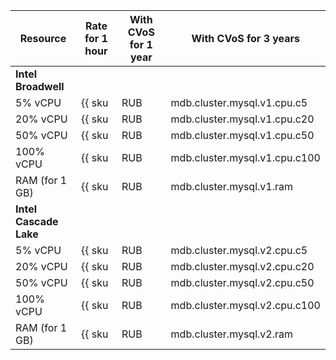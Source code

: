 Resource | Rate for 1 hour | With CVoS for 1 year | With CVoS for 3 years
----- | ----- | ----- | -----
**Intel Broadwell** |
5% vCPU | {{ sku|RUB|mdb.cluster.mysql.v1.cpu.c5|string }} | − | −
20% vCPU | {{ sku|RUB|mdb.cluster.mysql.v1.cpu.c20|string }} | − | −
50% vCPU | {{ sku|RUB|mdb.cluster.mysql.v1.cpu.c50|string }} | − | −
100% vCPU | {{ sku|RUB|mdb.cluster.mysql.v1.cpu.c100|string }} | − | −
RAM (for 1 GB) | {{ sku|RUB|mdb.cluster.mysql.v1.ram|string }} | − | −
**Intel Cascade Lake** |
5% vCPU | {{ sku|RUB|mdb.cluster.mysql.v2.cpu.c5|string }} | − | −
20% vCPU | {{ sku|RUB|mdb.cluster.mysql.v2.cpu.c20|string }} | − | −
50% vCPU | {{ sku|RUB|mdb.cluster.mysql.v2.cpu.c50|string }} | − | −
100% vCPU | {{ sku|RUB|mdb.cluster.mysql.v2.cpu.c100|string }} | {{ sku|RUB|v1.commitment.y1.mdb.mysql.cpu.c100.v2|string }} ({{ sku|RUB|v1.commitment.y1.mdb.mysql.cpu.c100.v2|cud.y1|discount|percent|string }}) | {{ sku|RUB|v1.commitment.y3.mdb.mysql.cpu.c100.v2|string }} ({{ sku|RUB|v1.commitment.y3.mdb.mysql.cpu.c100.v2|cud.y3|discount|percent|string }})
RAM (for 1 GB) | {{ sku|RUB|mdb.cluster.mysql.v2.ram|string }} | {{ sku|RUB|v1.commitment.y1.mdb.mysql.ram.v2|string }} ({{ sku|RUB|v1.commitment.y1.mdb.mysql.ram.v2|cud.y1|discount|percent|string }}) | {{ sku|RUB|v1.commitment.y3.mdb.mysql.ram.v2|string }} ({{ sku|RUB|v1.commitment.y3.mdb.mysql.ram.v2|cud.y3|discount|percent|string }})
